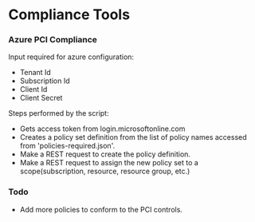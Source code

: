 # Compliance Tools

### Azure PCI Compliance

Input required for azure configuration:
* Tenant Id
* Subscription Id
* Client Id
* Client Secret

Steps performed by the script:
* Gets access token from login.microsoftonline.com
* Creates a policy set definition from the list of policy names accessed from 'policies-required.json'.
* Make a REST request to create the policy definition.
* Make a REST request to assign the new policy set to a scope(subscription, resource, resource group, etc.)

### Todo

* Add more policies to conform to the PCI controls. 